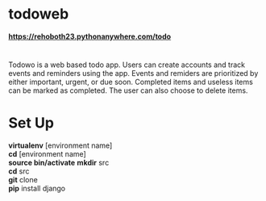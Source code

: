 # todoweb

**https://rehoboth23.pythonanywhere.com/todo**

#
Todowo is a web based todo app. Users can create accounts and track events and reminders using the app. Events and remiders are prioritized by either important, 
urgent, or due soon. Completed items and useless items can be marked as completed. The user can also choose to delete items.


# Set Up 
**virtualenv** [environment name]  
**cd** [environment name]  
**source bin/activate**
**mkdir** src  
**cd** src  
**git** clone <this repository link>    
**pip** install django 
